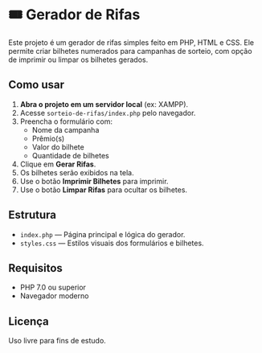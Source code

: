 # 🎟️ Gerador de Rifas

Este projeto é um gerador de rifas simples feito em PHP, HTML e CSS. Ele permite criar bilhetes numerados para campanhas de sorteio, com opção de imprimir ou limpar os bilhetes gerados.

## Como usar

1. **Abra o projeto em um servidor local** (ex: XAMPP).
2. Acesse `sorteio-de-rifas/index.php` pelo navegador.
3. Preencha o formulário com:
   - Nome da campanha
   - Prêmio(s)
   - Valor do bilhete
   - Quantidade de bilhetes
4. Clique em **Gerar Rifas**.
5. Os bilhetes serão exibidos na tela.
6. Use o botão **Imprimir Bilhetes** para imprimir.
7. Use o botão **Limpar Rifas** para ocultar os bilhetes.

## Estrutura

- `index.php` — Página principal e lógica do gerador.
- `styles.css` — Estilos visuais dos formulários e bilhetes.

## Requisitos

- PHP 7.0 ou superior
- Navegador moderno

## Licença

Uso livre para fins de estudo.